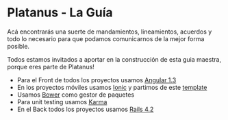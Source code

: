 Platanus - La Guía
=========

Acá encontrarás una suerte de mandamientos, lineamientos, acuerdos y todo lo necesario para que podamos comunicarnos de la mejor forma posible.

Todos estamos invitados a aportar en la construcción de esta guia maestra, porque eres parte de Platanus!

* Para el Front de todos los proyectos usamos [Angular 1.3](/contenido/angular.md)
* En los proyectos móviles usamos [Ionic](/contenido/ionic.md) y partimos de este [template](https://github.com/platanus/generator-platanus-ionic)
* Usamos [Bower](/contenido/bower.md) como gestor de paquetes
* Para unit testing usamos [Karma](/contenido/karma.md)
* En el Back todos los proyectos usamos [Rails 4.2](/contenido/rails.md)
